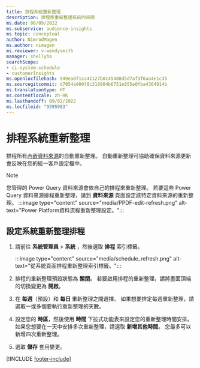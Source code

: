 ```yaml
---
title: 排程系統重新整理
description: 排程應重新整理系統的時間
ms.date: 08/09/2022
ms.subservice: audience-insights
ms.topic: conceptual
author: NimrodMagen
ms.author: nimagen
ms.reviewer: v-wendysmith
manager: shellyha
searchScope:
- ci-system-schedule
- customerInsights
ms.openlocfilehash: 949ea071ca41127b0c45488d5d7af3f6aa4e1c35
ms.sourcegitcommit: d7054a900f8c316804b6751e855e0fba4364914b
ms.translationtype: HT
ms.contentlocale: zh-HK
ms.lasthandoff: 09/02/2022
ms.locfileid: "9395983"
---
```

# <a name="schedule-system-refresh"></a>排程系統重新整理

排程所有[內嵌資料來源](data-sources.md)的自動重新整理。 自動重新整理可協助確保資料來源更新會反映在您的統一客戶設定檔中。

> [!NOTE]
> 您管理的 Power Query 資料來源會依自己的排程來重新整理。 若要這些 Power Query 資料來源排程重新整理，請到 **資料來源** 頁面設定該特定資料來源的重新整理。
> :::image type="content" source="media/PPDF-edit-refresh.png" alt-text="Power Platform資料流程重新整理設定。":::

## <a name="set-system-refresh-schedule"></a>設定系統重新整理排程

1. 請前往 **系統管理員** > **系統** ，然後選取 **排程** 索引標籤。

   :::image type="content" source="media/schedule_refresh.png" alt-text="從系統頁面排程重新整理索引標籤。":::

1. 排程的重新整理預設狀態為 **關閉**。 若要啟用排程的重新整理，請將畫面頂端的切換變更為 **開啟**。

1. 在 **每週**（預設）和 **每日** 重新整理之間選擇。 如果想要排定每週重新整理，請選取一或多個要執行重新整理的天數。

1. 設定您的 **時區**，然後使用 **時間** 下拉式功能表來設定您的重新整理時間安排。 如果您想要在一天中安排多次重新整理，請選取 **新增其他時間**。 您最多可以新增四次重新整理。

1. 選取 **儲存** 套用變更。

[!INCLUDE [footer-include](includes/footer-banner.md)]
